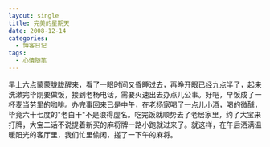 ```yaml
---
layout: single
title: 完美的星期天
date: 2008-12-14
categories:
  - 博客日记
tags:
  - 心情随笔
---
```


早上六点蒙蒙胧胧醒来，看了一眼时间又昏睡过去，再睁开眼已经九点半了，起来洗漱完毕刚要做饭，接到老杨电话，需要火速出去办点儿公事。好吧，早饭成了一杯麦当劳里的咖啡。办完事回来已是中午，在老杨家喝了一点儿小酒，喝的微醺，毕竟六十七度的\"老白干\"不是浪得虚名。吃完饭就顺势去了老居家里，约了大宝来打牌，大宝二话不说提着新买的麻将牌一路小跑就过来了。就这样，在午后洒满温暖阳光的客厅里，我们忙里偷闲，搓了一下午的麻将。
